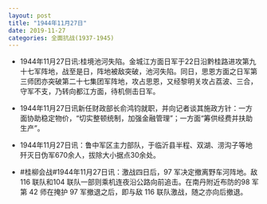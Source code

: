 ```yaml
---
layout: post
title: "1944年11月27日"
date: 2019-11-27
categories: 全面抗战(1937-1945)
---
```


<meta name="referrer" content="no-referrer" />

- 1944年11月27日讯:桂境池河失陷。金城江方面日军于22日沿黔桂路进攻第九十七军阵地，战至是日，阵地被敌突破，池河失陷。同日，思恩方面之日军第三师团亦突破第二十七集团军阵地，攻占思恩，又经黎明关攻占荔波、三合，守军不支，乃转向都江方面，待机侧击日军。 

- 1944年11月27日讯新任财政部长俞鸿钧就职，并向记者谈其施政方针：一方面协助稳定物价，“切实整顿统制，加强金融管理”；一方面“筹供经费并扶助生产”。 

- 1944年11月27日讯：鲁中军区主力部队，于临沂县半程、双湖、涝沟子等地歼灭日伪军670余人，拔除大小据点30余处。 

- #桂柳会战#1944年11月27日讯：激战四日后，97 军决定撤离野车河阵地。敌116 联队和104 联队一部则乘机连夜沿公路向前追击。在南丹附近布防的98 军第 42 师在掩护 97 军撤退之后，即与敌 116 联队激战，随之亦向后撤退。 

